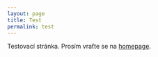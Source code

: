 ```yaml
---
layout: page
title: Test
permalink: test
---
```


Testovací stránka. Prosím vraťte se na [homepage](/).
